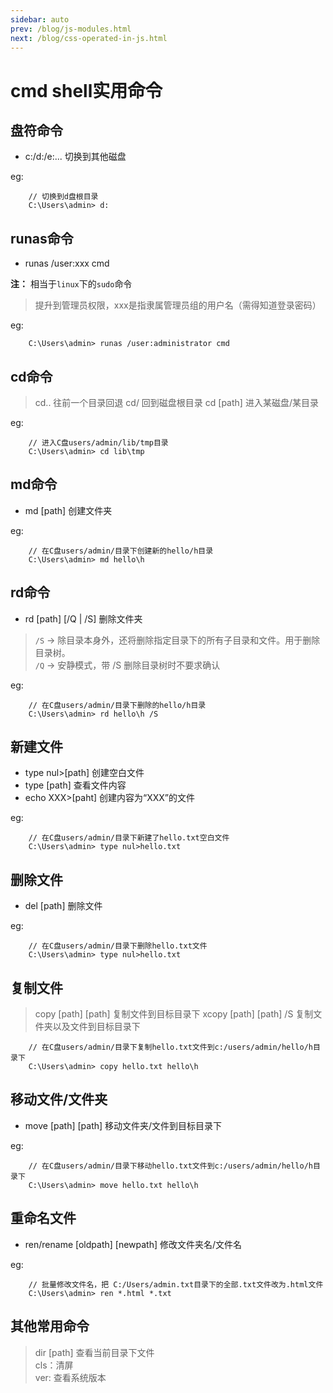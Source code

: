 ```yaml
---
sidebar: auto
prev: /blog/js-modules.html
next: /blog/css-operated-in-js.html
---
```


# cmd shell实用命令


## 盘符命令

* c:/d:/e:...   切换到其他磁盘

eg:

```shell
    // 切换到d盘根目录
    C:\Users\admin> d:
```

## runas命令

* runas /user:xxx cmd

**注：** 相当于`linux`下的`sudo`命令

> 	提升到管理员权限，xxx是指隶属管理员组的用户名（需得知道登录密码）

eg:

```shell
    C:\Users\admin> runas /user:administrator cmd
```

## cd命令

> 	cd.. 往前一个目录回退
> 	cd/ 回到磁盘根目录
> 	cd [path] 进入某磁盘/某目录

eg:

```shell
    // 进入C盘users/admin/lib/tmp目录
    C:\Users\admin> cd lib\tmp
```

## md命令

* md [path] 创建文件夹

eg:

```shell
    // 在C盘users/admin/目录下创建新的hello/h目录
    C:\Users\admin> md hello\h
```

## rd命令

* rd [path] [/Q | /S] 删除文件夹

>  `/S`  ->  除目录本身外，还将删除指定目录下的所有子目录和文件。用于删除目录树。<br/>
>  `/Q`  ->  安静模式，带 /S 删除目录树时不要求确认

eg:

```shell
    // 在C盘users/admin/目录下删除的hello/h目录
    C:\Users\admin> rd hello\h /S
```

## 新建文件

* type nul>[path] 创建空白文件
* type [path] 查看文件内容
* echo XXX>[paht] 创建内容为“XXX”的文件

eg:

```shell
    // 在C盘users/admin/目录下新建了hello.txt空白文件
    C:\Users\admin> type nul>hello.txt
```

## 删除文件

* del [path] 删除文件

eg:

```shell
    // 在C盘users/admin/目录下删除hello.txt文件
    C:\Users\admin> type nul>hello.txt
```

## 复制文件

> copy [path] [path] 复制文件到目标目录下
> xcopy [path] [path] /S 复制文件夹以及文件到目标目录下

```shell
    // 在C盘users/admin/目录下复制hello.txt文件到c:/users/admin/hello/h目录下
    C:\Users\admin> copy hello.txt hello\h
```

## 移动文件/文件夹

* move [path] [path] 移动文件夹/文件到目标目录下

eg:

```shell
    // 在C盘users/admin/目录下移动hello.txt文件到c:/users/admin/hello/h目录下
    C:\Users\admin> move hello.txt hello\h
```

## 重命名文件

* ren/rename [oldpath] [newpath] 修改文件夹名/文件名

eg:

```shell
    // 批量修改文件名，把 C:/Users/admin.txt目录下的全部.txt文件改为.html文件
    C:\Users\admin> ren *.html *.txt
```

## 其他常用命令

> 	dir [path] 查看当前目录下文件<br/>
> 	cls：清屏<br/>
> 	ver: 查看系统版本
